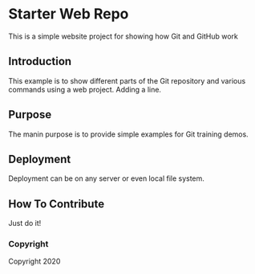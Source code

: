 # Starter Web Repo

This is a simple website project for showing how Git and GitHub work

## Introduction

This example is  to show different parts of the Git repository and various commands using a web project. Adding a line.

## Purpose

The manin purpose is to provide simple examples for Git training demos.

## Deployment

Deployment can be on any server or even local file system.

## How To Contribute 

Just do it!

### Copyright

Copyright 2020
